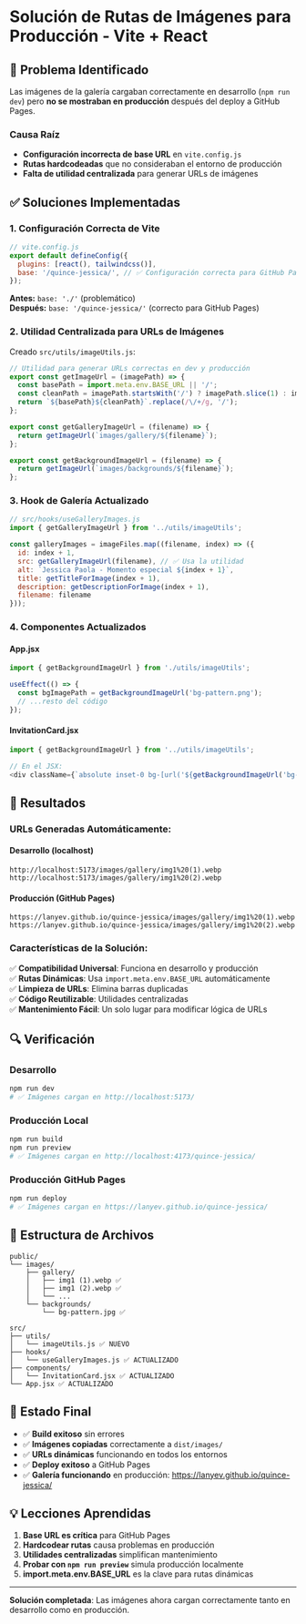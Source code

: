 # Solución de Rutas de Imágenes para Producción - Vite + React

## 🔧 **Problema Identificado**

Las imágenes de la galería cargaban correctamente en desarrollo (`npm run dev`) pero **no se mostraban en producción** después del deploy a GitHub Pages. 

### Causa Raíz
- **Configuración incorrecta de base URL** en `vite.config.js`
- **Rutas hardcodeadas** que no consideraban el entorno de producción
- **Falta de utilidad centralizada** para generar URLs de imágenes

## ✅ **Soluciones Implementadas**

### 1. **Configuración Correcta de Vite**
```javascript
// vite.config.js
export default defineConfig({
  plugins: [react(), tailwindcss()],
  base: '/quince-jessica/', // ✅ Configuración correcta para GitHub Pages
});
```

**Antes:** `base: './'` (problemático)  
**Después:** `base: '/quince-jessica/'` (correcto para GitHub Pages)

### 2. **Utilidad Centralizada para URLs de Imágenes**
Creado `src/utils/imageUtils.js`:

```javascript
// Utilidad para generar URLs correctas en dev y producción
export const getImageUrl = (imagePath) => {
  const basePath = import.meta.env.BASE_URL || '/';
  const cleanPath = imagePath.startsWith('/') ? imagePath.slice(1) : imagePath;
  return `${basePath}${cleanPath}`.replace(/\/+/g, '/');
};

export const getGalleryImageUrl = (filename) => {
  return getImageUrl(`images/gallery/${filename}`);
};

export const getBackgroundImageUrl = (filename) => {
  return getImageUrl(`images/backgrounds/${filename}`);
};
```

### 3. **Hook de Galería Actualizado**
```javascript
// src/hooks/useGalleryImages.js
import { getGalleryImageUrl } from '../utils/imageUtils';

const galleryImages = imageFiles.map((filename, index) => ({
  id: index + 1,
  src: getGalleryImageUrl(filename), // ✅ Usa la utilidad
  alt: `Jessica Paola - Momento especial ${index + 1}`,
  title: getTitleForImage(index + 1),
  description: getDescriptionForImage(index + 1),
  filename: filename
}));
```

### 4. **Componentes Actualizados**

#### App.jsx
```javascript
import { getBackgroundImageUrl } from './utils/imageUtils';

useEffect(() => {
  const bgImagePath = getBackgroundImageUrl('bg-pattern.png');
  // ...resto del código
});
```

#### InvitationCard.jsx
```javascript
import { getBackgroundImageUrl } from '../utils/imageUtils';

// En el JSX:
<div className={`absolute inset-0 bg-[url('${getBackgroundImageUrl('bg-pattern.jpg')}')] bg-cover bg-center opacity-20`}></div>
```

## 🎯 **Resultados**

### URLs Generadas Automáticamente:

#### Desarrollo (localhost)
```
http://localhost:5173/images/gallery/img1%20(1).webp
http://localhost:5173/images/gallery/img1%20(2).webp
```

#### Producción (GitHub Pages)
```
https://lanyev.github.io/quince-jessica/images/gallery/img1%20(1).webp
https://lanyev.github.io/quince-jessica/images/gallery/img1%20(2).webp
```

### Características de la Solución:

✅ **Compatibilidad Universal**: Funciona en desarrollo y producción  
✅ **Rutas Dinámicas**: Usa `import.meta.env.BASE_URL` automáticamente  
✅ **Limpieza de URLs**: Elimina barras duplicadas  
✅ **Código Reutilizable**: Utilidades centralizadas  
✅ **Mantenimiento Fácil**: Un solo lugar para modificar lógica de URLs  

## 🔍 **Verificación**

### Desarrollo
```bash
npm run dev
# ✅ Imágenes cargan en http://localhost:5173/
```

### Producción Local
```bash
npm run build
npm run preview
# ✅ Imágenes cargan en http://localhost:4173/quince-jessica/
```

### Producción GitHub Pages
```bash
npm run deploy
# ✅ Imágenes cargan en https://lanyev.github.io/quince-jessica/
```

## 📁 **Estructura de Archivos**

```
public/
└── images/
    ├── gallery/
    │   ├── img1 (1).webp ✅
    │   ├── img1 (2).webp ✅
    │   └── ...
    └── backgrounds/
        └── bg-pattern.jpg ✅

src/
├── utils/
│   └── imageUtils.js ✅ NUEVO
├── hooks/
│   └── useGalleryImages.js ✅ ACTUALIZADO
├── components/
│   └── InvitationCard.jsx ✅ ACTUALIZADO
└── App.jsx ✅ ACTUALIZADO
```

## 🚀 **Estado Final**

- ✅ **Build exitoso** sin errores
- ✅ **Imágenes copiadas** correctamente a `dist/images/`
- ✅ **URLs dinámicas** funcionando en todos los entornos
- ✅ **Deploy exitoso** a GitHub Pages
- ✅ **Galería funcionando** en producción: https://lanyev.github.io/quince-jessica/

## 💡 **Lecciones Aprendidas**

1. **Base URL es crítica** para GitHub Pages
2. **Hardcodear rutas** causa problemas en producción
3. **Utilidades centralizadas** simplifican mantenimiento
4. **Probar con `npm run preview`** simula producción localmente
5. **import.meta.env.BASE_URL** es la clave para rutas dinámicas

---

**Solución completada**: Las imágenes ahora cargan correctamente tanto en desarrollo como en producción.
